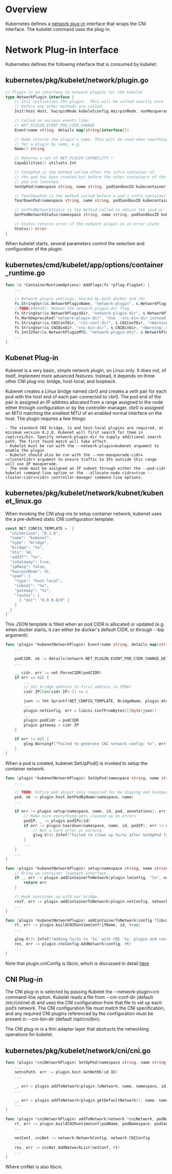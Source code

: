 # Overview

Kubernetes defines a [network plug-in](https://kubernetes.io/docs/concepts/cluster-administration/network-plugins/) interface that wraps the CNI interface. The kubelet command uses the plug-in.

# Network Plug-in Interface

Kubernetes defines the following interface that is consumed by kubelet:

kubernetes/pkg/kubelet/network/plugin.go
---

```go
// Plugin is an interface to network plugins for the kubelet
type NetworkPlugin interface {
	// Init initializes the plugin.  This will be called exactly once
	// before any other methods are called.
	Init(host Host, hairpinMode kubeletconfig.HairpinMode, nonMasqueradeCIDR string, mtu int) error

	// Called on various events like:
	// NET_PLUGIN_EVENT_POD_CIDR_CHANGE
	Event(name string, details map[string]interface{})

	// Name returns the plugin's name. This will be used when searching
	// for a plugin by name, e.g.
	Name() string

	// Returns a set of NET_PLUGIN_CAPABILITY_*
	Capabilities() utilsets.Int

	// SetUpPod is the method called after the infra container of
	// the pod has been created but before the other containers of the
	// pod are launched.
	SetUpPod(namespace string, name string, podSandboxID kubecontainer.ContainerID, annotations map[string]string) error

	// TearDownPod is the method called before a pod's infra container will be deleted
	TearDownPod(namespace string, name string, podSandboxID kubecontainer.ContainerID) error

	// GetPodNetworkStatus is the method called to obtain the ipv4 or ipv6 addresses of the container
	GetPodNetworkStatus(namespace string, name string, podSandboxID kubecontainer.ContainerID) (*PodNetworkStatus, error)

	// Status returns error if the network plugin is in error state
	Status() error
}
```

When kubelet starts, several parameters control the selection and configuration of the plugin:

kubernetes/cmd/kubelet/app/options/container_runtime.go
---

```go
func (s *ContainerRuntimeOptions) AddFlags(fs *pflag.FlagSet) {
    ...

	// Network plugin settings. Shared by both docker and rkt.
	fs.StringVar(&s.NetworkPluginName, "network-plugin", s.NetworkPluginName, "<Warning: Alpha feature> The name of the network plugin to be invoked for various events in kubelet/pod lifecycle")
	//TODO(#46410): Remove the network-plugin-dir flag.
	fs.StringVar(&s.NetworkPluginDir, "network-plugin-dir", s.NetworkPluginDir, "<Warning: Alpha feature> The full path of the directory in which to search for network plugins or CNI config")
	fs.MarkDeprecated("network-plugin-dir", "Use --cni-bin-dir instead. This flag will be removed in a future version.")
	fs.StringVar(&s.CNIConfDir, "cni-conf-dir", s.CNIConfDir, "<Warning: Alpha feature> The full path of the directory in which to search for CNI config files. Default: /etc/cni/net.d")
	fs.StringVar(&s.CNIBinDir, "cni-bin-dir", s.CNIBinDir, "<Warning: Alpha feature> The full path of the directory in which to search for CNI plugin binaries. Default: /opt/cni/bin")
	fs.Int32Var(&s.NetworkPluginMTU, "network-plugin-mtu", s.NetworkPluginMTU, "<Warning: Alpha feature> The MTU to be passed to the network plugin, to override the default. Set to 0 to use the default 1460 MTU.")
	...
}
```

## Kubenet Plug-in

Kubenet is a very basic, simple network plugin, on Linux only. It does not, of itself, implement more advanced features. Instead, it depends on three other CNI plug-ins: bridge, host-local, and loopback.

Kubenet creates a Linux bridge named cbr0 and creates a veth pair for each pod with the host end of each pair connected to cbr0. The pod end of the pair is assigned an IP address allocated from a range assigned to the node either through configuration or by the controller-manager. cbr0 is assigned an MTU matching the smallest MTU of an enabled normal interface on the host. The plugin requires a few things:

    - The standard CNI bridge, lo and host-local plugins are required, at minimum version 0.2.0. Kubenet will first search for them in /opt/cni/bin. Specify network-plugin-dir to supply additional search path. The first found match will take effect.
    - Kubelet must be run with the --network-plugin=kubenet argument to enable the plugin
    - Kubelet should also be run with the --non-masquerade-cidr=<clusterCidr> argument to ensure traffic to IPs outside this range will use IP masquerade.
    - The node must be assigned an IP subnet through either the --pod-cidr kubelet command-line option or the --allocate-node-cidrs=true --cluster-cidr=<cidr> controller-manager command-line options.

kubernetes/pkg/kubelet/network/kubnet/kubenet_linux.go
---

When invoking the CNI plug-ins to setup container network, kubenet uses the a pre-defined static CNI configuration template:

```go
const NET_CONFIG_TEMPLATE = `{
  "cniVersion": "0.1.0",
  "name": "kubenet",
  "type": "bridge",
  "bridge": "%s",
  "mtu": %d,
  "addIf": "%s",
  "isGateway": true,
  "ipMasq": false,
  "hairpinMode": %t,
  "ipam": {
    "type": "host-local",
    "subnet": "%s",
    "gateway": "%s",
    "routes": [
      { "dst": "0.0.0.0/0" }
    ]
  }
}`
```

This JSON template is filled when an pod CIDR is allocated or updated (e.g. when docker starts, it can either be docker's default CIDR, or through --bip argument):

```go
func (plugin *kubenetNetworkPlugin) Event(name string, details map[string]interface{}) {
	...

	podCIDR, ok := details[network.NET_PLUGIN_EVENT_POD_CIDR_CHANGE_DETAIL_CIDR].(string)
	...

	_, cidr, err := net.ParseCIDR(podCIDR)
	if err == nil {
		...
		// Set bridge address to first address in IPNet
		cidr.IP[len(cidr.IP)-1] += 1

		json := fmt.Sprintf(NET_CONFIG_TEMPLATE, BridgeName, plugin.mtu, network.DefaultInterfaceName, setHairpin, podCIDR, cidr.IP.String())
		...
		plugin.netConfig, err = libcni.ConfFromBytes([]byte(json))
		...
		plugin.podCidr = podCIDR
		plugin.gateway = cidr.IP
	}

	if err != nil {
		glog.Warningf("Failed to generate CNI network config: %v", err)
	}
}
```

When a pod is created, kubenet.SetUpPod() is invoked to setup the container network.

```go
func (plugin *kubenetNetworkPlugin) SetUpPod(namespace string, name string, id kubecontainer.ContainerID, annotations map[string]string) error {
    ...
    
	// TODO: Entire pod object only required for bw shaping and hostport.
	pod, ok := plugin.host.GetPodByName(namespace, name)
	...

	if err := plugin.setup(namespace, name, id, pod, annotations); err != nil {
		// Make sure everything gets cleaned up on errors
		podIP, _ := plugin.podIPs[id]
		if err := plugin.teardown(namespace, name, id, podIP); err != nil {
			// Not a hard error or warning
			glog.V(4).Infof("Failed to clean up %s/%s after SetUpPod failure: %v", namespace, name, err)
		}
		...
	}
    ...
}
```

```go
func (plugin *kubenetNetworkPlugin) setup(namespace string, name string, id kubecontainer.ContainerID, pod *v1.Pod, annotations map[string]string) error {
	// Bring up container loopback interface
	if _, err := plugin.addContainerToNetwork(plugin.loConfig, "lo", namespace, name, id); err != nil {
		return err
	}

	// Hook container up with our bridge
	resT, err := plugin.addContainerToNetwork(plugin.netConfig, network.DefaultInterfaceName, namespace, name, id)
	...
}
```

```go
func (plugin *kubenetNetworkPlugin) addContainerToNetwork(config *libcni.NetworkConfig, ifName, namespace, name string, id kubecontainer.ContainerID) (cnitypes.Result, error) {
	rt, err := plugin.buildCNIRuntimeConf(ifName, id, true)
	...

	glog.V(3).Infof("Adding %s/%s to '%s' with CNI '%s' plugin and runtime: %+v", namespace, name, config.Network.Name, config.Network.Type, rt)
	res, err := plugin.cniConfig.AddNetwork(config, rt)
	...
}
```

Note that plugin.cniConfig is libcni, which is discussed in detail [here](https://github.com/zeelichsheng/systemdesign/blob/master/concepts/container/networking/cni.md)

## CNI Plug-in

The CNI plug-in is selected by passing Kubelet the --network-plugin=cni command-line option. Kubelet reads a file from --cni-conf-dir (default /etc/cni/net.d) and uses the CNI configuration from that file to set up each pod’s network. The CNI configuration file must match the CNI specification, and any required CNI plugins referenced by the configuration must be present in --cni-bin-dir (default /opt/cni/bin).

The CNI plug-in is a thin adapter layer that abstracts the networking operations for kubelet.

kubernetes/pkg/kubelet/network/cni/cni.go
---

```go
func (plugin *cniNetworkPlugin) SetUpPod(namespace string, name string, id kubecontainer.ContainerID, annotations map[string]string) error {
	...
	netnsPath, err := plugin.host.GetNetNS(id.ID)
	...

	_, err = plugin.addToNetwork(plugin.loNetwork, name, namespace, id, netnsPath)
	...

	_, err = plugin.addToNetwork(plugin.getDefaultNetwork(), name, namespace, id, netnsPath)
	...
}
```

```go
func (plugin *cniNetworkPlugin) addToNetwork(network *cniNetwork, podName string, podNamespace string, podSandboxID kubecontainer.ContainerID, podNetnsPath string) (cnitypes.Result, error) {
	rt, err := plugin.buildCNIRuntimeConf(podName, podNamespace, podSandboxID, podNetnsPath)
	...

	netConf, cniNet := network.NetworkConfig, network.CNIConfig
	...
	res, err := cniNet.AddNetworkList(netConf, rt)
	...
}
```

Where cniNet is also libcni.